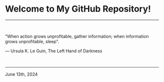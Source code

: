 # Welcome to My GitHub Repository!

---

<br>

"When action grows unprofitable, gather information; when information grows unprofitable, sleep"\.

― Ursula K. Le Guin, The Left Hand of Darkness
 
</br>

---
June 13th, 2024
